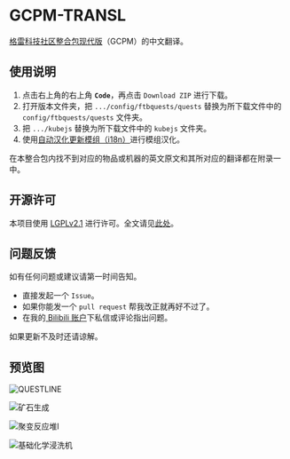 # GCPM-TRANSL
[格雷科技社区整合包现代版](https://github.com/GregTechCEu/GregTech-Modern-Community-Pack)（GCPM）的中文翻译。
## 使用说明
1. 点击右上角的右上角 **`Code`**，再点击 `Download ZIP` 进行下载。
2. 打开版本文件夹，把 `.../config/ftbquests/quests` 替换为所下载文件中的 `config/ftbquests/quests` 文件夹。
3. 把 `.../kubejs` 替换为所下载文件中的 `kubejs` 文件夹。
4. 使用[自动汉化更新模组（i18n）](https://www.curseforge.com/minecraft/mc-mods/i18nupdatemod)进行模组汉化。

在本整合包内找不到对应的物品或机器的英文原文和其所对应的翻译都在附录一中。
## 开源许可
本项目使用 [LGPLv2.1](https://www.gnu.org/licenses/lgpl-2.1.en.html) 进行许可。全文请见[此处](https://github.com/CodinSnow/GCPM-TRANSL/blob/main/LICENSE)。
## 问题反馈
如有任何问题或建议请第一时间告知。

- 直接发起一个 `Issue`。
- 如果你能发一个 `pull request` 帮我改正就再好不过了。
- 在我的[ Bilibili 账户](https://space.bilibili.com/616473668)下私信或评论指出问题。

如果更新不及时还请谅解。
## 预览图
![QUESTLINE](/pictures/1.png)

![矿石生成](/pictures/2.png)

![聚变反应堆I](/pictures/3.png)

![基础化学浸洗机](/pictures/4.png)
